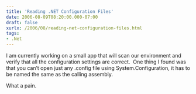 ```yaml
---
title: 'Reading .NET Configuration Files'
date: 2006-08-09T08:20:00.000-07:00
draft: false
xurlx: /2006/08/reading-net-configuration-files.html
tags: 
- .Net
---
```


I am currently working on a small app that will scan our environment and verify that all the configuration settings are correct.  One thing I found was that you can’t open just any .config file using System.Configuration, it has to be named the same as the calling assembly.

What a pain.